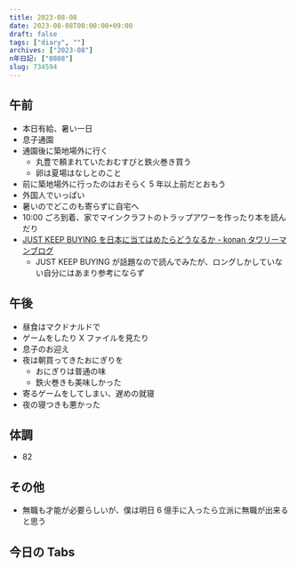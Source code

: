 ```yaml
---
title: 2023-08-08
date: 2023-08-08T00:00:00+09:00
draft: false
tags: ["diary", ""]
archives: ["2023-08"]
n年日記: ["0808"]
slug: 734594
---
```


## 午前

- 本日有給、暑い一日
- 息子通園
- 通園後に築地場外に行く
  - 丸豊で頼まれていたおむすびと鉄火巻き買う
  - 卵は夏場はなしとのこと
- 前に築地場外に行ったのはおそらく 5 年以上前だとおもう
- 外国人でいっぱい
- 暑いのでどこのも寄らずに自宅へ
- 10:00 ごろ到着、家でマインクラフトのトラップアワーを作ったり本を読んだり
- [JUST KEEP BUYING を日本に当てはめたらどうなるか - konan タワリーマンブログ](https://konantower.hatenablog.com/entry/2023/08/03/102012)
  - JUST KEEP BUYING が話題なので読んでみたが、ロングしかしていない自分にはあまり参考にならず

## 午後

- 昼食はマクドナルドで
- ゲームをしたり X ファイルを見たり
- 息子のお迎え
- 夜は朝買ってきたおにぎりを
  - おにぎりは普通の味
  - 鉄火巻きも美味しかった
- 寄るゲームをしてしまい、遅めの就寝
- 夜の寝つきも悪かった

## 体調

- 82

## その他

- 無職も才能が必要らしいが、僕は明日 6 億手に入ったら立派に無職が出来ると思う

## 今日の Tabs
